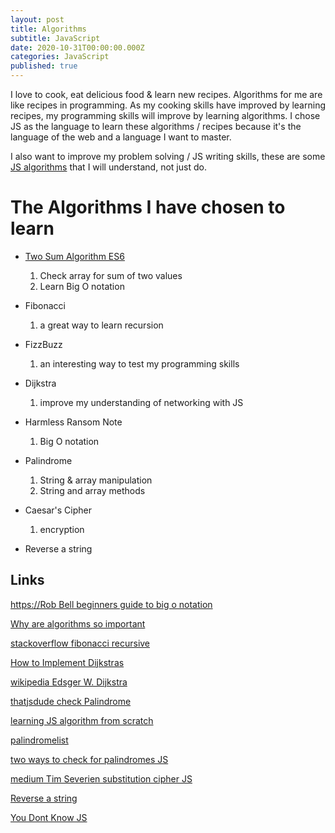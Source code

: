 ```yaml
---
layout: post
title: Algorithms
subtitle: JavaScript
date: 2020-10-31T00:00:00.000Z
categories: JavaScript
published: true
---
```


I love to cook, eat delicious food & learn new recipes. Algorithms for me are like recipes in programming. As my cooking skills have improved by learning recipes, my programming skills will improve by learning algorithms. I chose JS as the language to learn these algorithms / recipes because it's the language of the web and a language I want to master.

I also want to improve my problem solving / JS writing skills, these are some [JS algorithms](https://github.com/theWhiteFox/algorithms-in-js) that I will understand, not just do. 

# The Algorithms I have chosen to learn

- [Two Sum Algorithm ES6](http://thewhitefox.github.io/algorithms-in-js/two-sum/index.html)
	1. Check array for sum of two values 
	2. Learn Big O notation

- Fibonacci
  1. a great way to learn recursion
  
- FizzBuzz
  1. an interesting way to test my programming skills
  
- Dijkstra
  1. improve my understanding of networking with JS 
  
- Harmless Ransom Note
  1. Big O notation
  
- Palindrome
  1. String & array manipulation
  1. String and array methods
  
- Caesar's Cipher
  1. encryption 
  
- Reverse a string

## Links

[https://Rob Bell beginners guide to big o notation](https://rob-bell.net/2009/06/a-beginners-guide-to-big-o-notation/)

[Why are algorithms so important](https://www.quora.com/Why-are-algorithms-so-important)

[stackoverflow fibonacci recursive](https://stackoverflow.com/questions/8845154/how-does-the-the-fibonacci-recursive-function-work)

[How to Implement Dijkstras](https://hackernoon.com/how-to-implement-dijkstras-algorithm-in-javascript-abdfd1702d04)

[wikipedia Edsger W. Dijkstra](https://en.wikipedia.org/wiki/Edsger_W._Dijkstra) 

[thatjsdude check Palindrome](https://thatjsdude.com/interview/js1.html#checkPalindrome)

[learning JS algorithm from scratch](https://medium.com/@renhades/learning-algorithm-in-javascript-from-scratch-8247f89a8606)

[palindromelist](http://www.palindromelist.net/)

[two ways to check for palindromes JS](https://medium.freecodecamp.org/two-ways-to-check-for-palindromes-in-javascript-64fea8191fd7)

[medium Tim Severien substitution cipher JS](https://medium.com/@TimSeverien/substitution-cipher-in-javascript-d530eb2d923d)

[Reverse a string](https://medium.com/sonyamoisset/reverse-a-string-in-javascript-a18027b8e91c)

[You Dont Know JS](https://github.com/getify/You-Dont-Know-JS)
